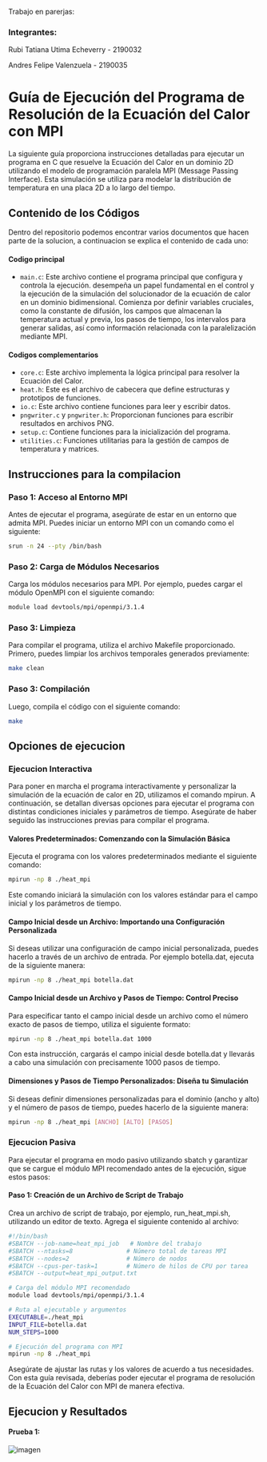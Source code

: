 Trabajo en parerjas:
### Integrantes:
Rubi Tatiana Utima Echeverry - 2190032

Andres Felipe Valenzuela - 2190035

# Guía de Ejecución del Programa de Resolución de la Ecuación del Calor con MPI


La siguiente guía proporciona instrucciones detalladas para ejecutar un programa en C que resuelve la Ecuación del Calor en un dominio 2D utilizando el modelo de programación paralela MPI (Message Passing Interface). Esta simulación se utiliza para modelar la distribución de temperatura en una placa 2D a lo largo del tiempo.

## Contenido de los Códigos
Dentro del repositorio podemos encontrar varios documentos que hacen parte de la solucion, a continuacion se explica el contenido de cada uno:

#### Codigo principal
- `main.c`: Este archivo contiene el programa principal que configura y controla la ejecución.
  desempeña un papel fundamental en el control y la ejecución de la simulación del solucionador de la ecuación de calor en un dominio bidimensional. Comienza por definir variables cruciales, como la constante de difusión, los campos que almacenan la temperatura actual y previa, los pasos de tiempo, los intervalos para generar salidas, así como información relacionada con la paralelización mediante MPI.

#### Codigos complementarios
- `core.c`: Este archivo implementa la lógica principal para resolver la Ecuación del Calor.
- `heat.h`: Este es el archivo de cabecera que define estructuras y prototipos de funciones.
- `io.c`: Este archivo contiene funciones para leer y escribir datos.
- `pngwriter.c` y `pngwriter.h`: Proporcionan funciones para escribir resultados en archivos PNG.
- `setup.c`: Contiene funciones para la inicialización del programa.
- `utilities.c`: Funciones utilitarias para la gestión de campos de temperatura y matrices.

## Instrucciones para la compilacion

### Paso 1: Acceso al Entorno MPI

Antes de ejecutar el programa, asegúrate de estar en un entorno que admita MPI. Puedes iniciar un entorno MPI con un comando como el siguiente:

```bash
srun -n 24 --pty /bin/bash
```	

### Paso 2: Carga de Módulos Necesarios

Carga los módulos necesarios para MPI. Por ejemplo, puedes cargar el módulo OpenMPI con el siguiente comando:

```bash
module load devtools/mpi/openmpi/3.1.4
```

### Paso 3: Limpieza

Para compilar el programa, utiliza el archivo Makefile proporcionado. Primero, puedes limpiar los archivos temporales generados previamente:

```bash
make clean
```
### Paso 3: Compilación

Luego, compila el código con el siguiente comando:

```bash
make
```

## Opciones de ejecucion
### Ejecucion Interactiva
Para poner en marcha el programa interactivamente y personalizar la simulación de la ecuación de calor en 2D, utilizamos el comando mpirun. A continuación, se detallan diversas opciones para ejecutar el programa con distintas condiciones iniciales y parámetros de tiempo. Asegúrate de haber seguido las instrucciones previas para compilar el programa.

#### Valores Predeterminados: Comenzando con la Simulación Básica
Ejecuta el programa con los valores predeterminados mediante el siguiente comando:

```bash
mpirun -np 8 ./heat_mpi
```
Este comando iniciará la simulación con los valores estándar para el campo inicial y los parámetros de tiempo.

#### Campo Inicial desde un Archivo: Importando una Configuración Personalizada

Si deseas utilizar una configuración de campo inicial personalizada, puedes hacerlo a través de un archivo de entrada. Por ejemplo botella.dat, ejecuta de la siguiente manera:

```bash
mpirun -np 8 ./heat_mpi botella.dat
```

#### Campo Inicial desde un Archivo y Pasos de Tiempo: Control Preciso

Para especificar tanto el campo inicial desde un archivo como el número exacto de pasos de tiempo, utiliza el siguiente formato:

```bash
mpirun -np 8 ./heat_mpi botella.dat 1000
```

Con esta instrucción, cargarás el campo inicial desde botella.dat y llevarás a cabo una simulación con precisamente 1000 pasos de tiempo.

#### Dimensiones y Pasos de Tiempo Personalizados: Diseña tu Simulación

Si deseas definir dimensiones personalizadas para el dominio (ancho y alto) y el número de pasos de tiempo, puedes hacerlo de la siguiente manera:

```bash
mpirun -np 8 ./heat_mpi [ANCHO] [ALTO] [PASOS]
```

### Ejecucion Pasiva
Para ejecutar el programa en modo pasivo utilizando sbatch y garantizar que se cargue el módulo MPI recomendado antes de la ejecución, sigue estos pasos:

#### Paso 1: Creación de un Archivo de Script de Trabajo

Crea un archivo de script de trabajo, por ejemplo, run_heat_mpi.sh, utilizando un editor de texto. Agrega el siguiente contenido al archivo:

```bash
#!/bin/bash
#SBATCH --job-name=heat_mpi_job   # Nombre del trabajo
#SBATCH --ntasks=8               # Número total de tareas MPI
#SBATCH --nodes=2                # Número de nodos
#SBATCH --cpus-per-task=1        # Número de hilos de CPU por tarea
#SBATCH --output=heat_mpi_output.txt

# Carga del módulo MPI recomendado
module load devtools/mpi/openmpi/3.1.4

# Ruta al ejecutable y argumentos
EXECUTABLE=./heat_mpi
INPUT_FILE=botella.dat
NUM_STEPS=1000

# Ejecución del programa con MPI
mpirun -np 8 ./heat_mpi
```

Asegúrate de ajustar las rutas y los valores de acuerdo a tus necesidades.
Con esta guía revisada, deberías poder ejecutar el programa de resolución de la Ecuación del Calor con MPI de manera efectiva. 


## Ejecucion y Resultados

#### Prueba 1:
![imagen](https://github.com/Rubi221/IntroPP2190032/assets/98795896/4f605edb-5ddb-4f43-895b-3b3150519a7a)

